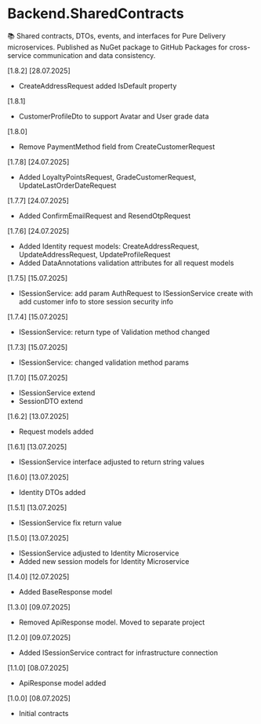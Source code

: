 # Backend.SharedContracts
📚 Shared contracts, DTOs, events, and interfaces for Pure Delivery microservices. Published as NuGet package to GitHub Packages for cross-service communication and data consistency.

[1.8.2] [28.07.2025]
- CreateAddressRequest added IsDefault property

[1.8.1] 
- CustomerProfileDto to support Avatar and User grade data

[1.8.0] 
- Remove PaymentMethod field from CreateCustomerRequest

[1.7.8] [24.07.2025]
- Added LoyaltyPointsRequest, GradeCustomerRequest, UpdateLastOrderDateRequest

[1.7.7] [24.07.2025]
- Added ConfirmEmailRequest and ResendOtpRequest

[1.7.6] [24.07.2025]
- Added Identity request models: CreateAddressRequest, UpdateAddressRequest, UpdateProfileRequest
- Added DataAnnotations validation attributes for all request models

[1.7.5] [15.07.2025]
- ISessionService: add param AuthRequest to ISessionService create with add customer info to store session security info

[1.7.4] [15.07.2025]
- ISessionService: return type of Validation method changed

[1.7.3] [15.07.2025]
- ISessionService: changed validation method params

[1.7.0] [15.07.2025]
- ISessionService extend
- SessionDTO extend

[1.6.2] [13.07.2025]
- Request models added

[1.6.1] [13.07.2025]
- ISessionService interface adjusted to return string values 

[1.6.0] [13.07.2025]
- Identity DTOs added

[1.5.1] [13.07.2025]
- ISessionService fix return value

[1.5.0] [13.07.2025]
- ISessionService adjusted to Identity Microservice
- Added new session models for Identity Microservice

[1.4.0] [12.07.2025]
- Added BaseResponse model

[1.3.0] [09.07.2025]
- Removed ApiResponse model. Moved to separate project

[1.2.0] [09.07.2025]
- Added ISessionService contract for infrastructure connection

[1.1.0] [08.07.2025]
- ApiResponse model added

[1.0.0] [08.07.2025]
- Initial contracts